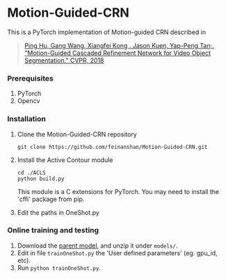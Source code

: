 # Motion-Guided-CRN
This is a PyTorch implementation of Motion-guided CRN described in

>[Ping Hu, Gang Wang, Xiangfei Kong , Jason Kuen, Yap-Peng Tan;. "Motion-Guided Cascaded Refinement Network for Video Object Segmentation." CVPR, 2018](https://sites.google.com/view/pinghu/projects/video-object-segmentation)

### Prerequisites
1. PyTorch
2. Opencv

### Installation
1. Clone the Motion-Guided-CRN repository
   ```Shell
   git clone https://github.com/feinanshan/Motion-Guided-CRN.git
   ```
2. Install the Active Contour module
   ```Shell
   cd ./ACLS
   python build.py
   ```
   This module is a C extensions for PyTorch. You may need to install the 'cffi' package from pip.
   
3. Edit the paths in OneShot.py

### Online training and testing
1. Download the [parent model](), and unzip it under `models/`.
2. Edit in file `trainOneShot.py` the 'User defined parameters' (eg. gpu_id, etc).
3. Run `python trainOneShot.py`.
